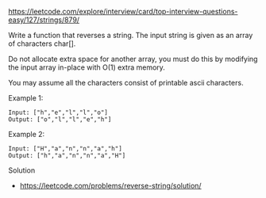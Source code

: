 https://leetcode.com/explore/interview/card/top-interview-questions-easy/127/strings/879/

Write a function that reverses a string. The input string is given as an array of characters char[].

Do not allocate extra space for another array, you must do this by modifying the input array in-place with O(1) extra memory.

You may assume all the characters consist of printable ascii characters.

Example 1:

```
Input: ["h","e","l","l","o"]
Output: ["o","l","l","e","h"]
```

Example 2:

```
Input: ["H","a","n","n","a","h"]
Output: ["h","a","n","n","a","H"]
```

Solution

- https://leetcode.com/problems/reverse-string/solution/
